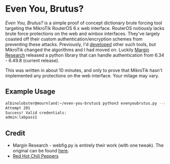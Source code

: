 # Even You, Brutus?

*Even You, Brutus?* is a simple proof of concept dictionary brute forcing tool targeting the MikroTik RouterOS 6.x web interface. RouterOS notiously lacks brute force protections on the web and winbox interfaces. They've largely coasted off their custom authentication/encryption schemes from preventing these attacks. Previously, I'd [developed](https://github.com/tenable/routeros/tree/master/brute_force) other such tools, but MikroTik changed the algorithms and I had moved on. Luckily [Margin Research](https://margin.re/2022/06/pulling-mikrotik-into-the-limelight/) released a python library that can handle authentication from 6.34 - 6.49.8 (current release).

This was written in about 10 minutes, and only to prove that MikroTik hasn't implemented any protections on the web interface. Your milage may vary.

## Example Usage

```sh
albinolobster@mournland:~/even-you-brutus$ python3 evenyoubrutus.py --rhost 10.9.49.1 --username admin --dictionary dictionary.txt
Attempt 201
Success! Valid credentials:
admin:labpass1
```

## Credit

* Margin Research - webfig.py is entirely their work (with one tweak). The original can be found [here](https://github.com/MarginResearch/FOISted/blob/master/webfig.py).
* [Red Hot Chili Peppers](https://www.youtube.com/watch?v=TE4e3hmnDNs)
